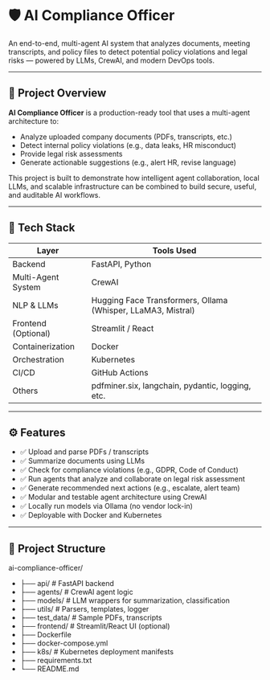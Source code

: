 # 🛡️ AI Compliance Officer

An end-to-end, multi-agent AI system that analyzes documents, meeting transcripts, and policy files to detect potential policy violations and legal risks — powered by LLMs, CrewAI, and modern DevOps tools.

---

## 🧠 Project Overview

**AI Compliance Officer** is a production-ready tool that uses a multi-agent architecture to:
- Analyze uploaded company documents (PDFs, transcripts, etc.)
- Detect internal policy violations (e.g., data leaks, HR misconduct)
- Provide legal risk assessments
- Generate actionable suggestions (e.g., alert HR, revise language)

This project is built to demonstrate how intelligent agent collaboration, local LLMs, and scalable infrastructure can be combined to build secure, useful, and auditable AI workflows.

---

## 🧩 Tech Stack

| Layer | Tools Used |
|-------|-------------|
| Backend | FastAPI, Python |
| Multi-Agent System | CrewAI |
| NLP & LLMs | Hugging Face Transformers, Ollama (Whisper, LLaMA3, Mistral) |
| Frontend (Optional) | Streamlit / React |
| Containerization | Docker |
| Orchestration | Kubernetes |
| CI/CD | GitHub Actions |
| Others | pdfminer.six, langchain, pydantic, logging, etc. |

---

## ⚙️ Features

- ✅ Upload and parse PDFs / transcripts
- ✅ Summarize documents using LLMs
- ✅ Check for compliance violations (e.g., GDPR, Code of Conduct)
- ✅ Run agents that analyze and collaborate on legal risk assessment
- ✅ Generate recommended next actions (e.g., escalate, alert team)
- ✅ Modular and testable agent architecture using CrewAI
- ✅ Locally run models via Ollama (no vendor lock-in)
- ✅ Deployable with Docker and Kubernetes

---

## 📁 Project Structure
ai-compliance-officer/
- ├── api/ # FastAPI backend
- ├── agents/ # CrewAI agent logic
- ├── models/ # LLM wrappers for summarization, classification
- ├── utils/ # Parsers, templates, logger
- ├── test_data/ # Sample PDFs, transcripts
- ├── frontend/ # Streamlit/React UI (optional)
- ├── Dockerfile
- ├── docker-compose.yml
- ├── k8s/ # Kubernetes deployment manifests
- ├── requirements.txt
- └── README.md

